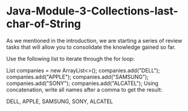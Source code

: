 # Java-Module-3-Collections-last-char-of-String
As we mentioned in the introduction, we are starting a series of review tasks 
that will allow you to consolidate the knowledge gained so far.

Use the following list to iterate through the for loop:

List<String> companies = new ArrayList<>();
companies.add("DELL");
companies.add("APPLE");
companies.add("SAMSUNG");
companies.add("SONY");
companies.add("ALCATEL");
Using concatenation, write all names after a comma to get the result:

DELL, APPLE, SAMSUNG, SONY, ALCATEL
